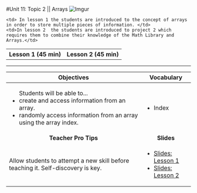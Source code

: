 #Unit 11: Topic 2 || Arrays
 ![Imgur](http://i.imgur.com/hvHlwejm.png)
 
<table>
<tr>
	<th>Lesson 1 (45 min)</th>
	<th>Lesson 2 (45 min)</th>
</tr>
<tr>

	<td> In lesson 1 the students are introduced to the concept of arrays in order to store multiple pieces of information. </td>
	<td>In lesson 2  the students are introduced to project 2 which requires them to combine their knowledge of the Math Library and Arrays.</td>
</tr>
</table>




***


| Objectives | Vocabulary |
|-------|-------|
|  <ul>Students will be able to... <li>create and access information from an array.</li> <li>randomly access information from an array using the array index.</li></ul>  |<ul>  <li>Index</li></ul> | 
| <center> **Teacher Pro Tips** </center> |<center> **Slides** </center> |
|Allow students to attempt a new skill before teaching it. Self-discovery is key. | <ul><li><a href = "https://docs.google.com/presentation/d/1jMFhz4ImpQrkgDf5jmYVloHOcDchNoZkewuyer-h7Eo/edit#slide=id.g14ecb9111c_1_0">Slides: Lesson 1</a></li> <li><a href = "https://docs.google.com/presentation/d/1jMFhz4ImpQrkgDf5jmYVloHOcDchNoZkewuyer-h7Eo/edit#slide=id.g1160ab3229_0_50">Slides: Lesson 2</a></li></ul> |
>





